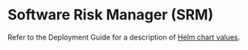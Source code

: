 # Software Risk Manager (SRM)

Refer to the Deployment Guide for a description of [Helm chart values](https://github.com/codedx/srm-k8s/blob/main/docs/DeploymentGuide.md#values).